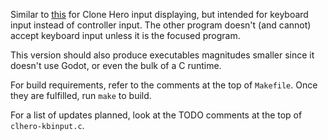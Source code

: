 Similar to [this](https://github.com/raphaelgoulart/ya_inputdisplay) for Clone Hero input displaying, but intended for keyboard input instead of controller input. The other program doesn't (and cannot) accept keyboard input unless it is the focused program.

This version should also produce executables magnitudes smaller since it doesn't use Godot, or even the bulk of a C runtime.

For build requirements, refer to the comments at the top of `Makefile`. Once they are fulfilled, run `make` to build.

For a list of updates planned, look at the TODO comments at the top of `clhero-kbinput.c`.
